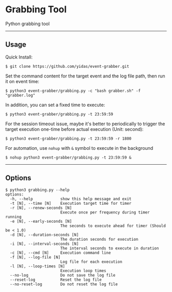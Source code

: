 # Grabbing Tool

Python grabbing tool

---

## Usage

Quick Install:

```shell
$ git clone https://github.com/yidas/event-grabber.git
```

Set the command content for the target event and the log file path, then run it on event time:

```shell
$ python3 event-grabber/grabbing.py -c "bash grabber.sh" -f "grabber.log"
```

In addition, you can set a fixed time to execute:

```shell
$ python3 event-grabber/grabbing.py -t 23:59:59
```

For the session timeout issue, maybe it's better to periodically to trigger the target execution one-time before actual execution (Unit: second):

```shell
$ python3 event-grabber/grabbing.py -t 23:59:59 -r 1800
```

For automation, use `nohup` with `&` symbol to execute in the background


```shell
$ nohup python3 event-grabber/grabbing.py -t 23:59:59 &
```

---

## Options

```
$ python3 grabbing.py --help
options:
  -h, --help            show this help message and exit
  -t [N], --time [N]    Execution target time for timer
  -r [N], --renew-seconds [N]
                        Execute once per frequency during timer running
  -e [N], --early-seconds [N]
                        The seconds to execute ahead for timer (Should be < 1.0)
  -d [N], --duration-seconds [N]
                        The duration seconds for execution
  -i [N], --interval-seconds [N]
                        The interval seconds to execute in duration
  -c [N], --cmd [N]     Execution command line
  -f [N], --log-file [N]
                        Log file for each execution
  -l [N], --loop-times [N]
                        Execution loop times
  --no-log              Do not save the log file
  --reset-log           Reset the log file
  --no-reset-log        Do not reset the log file
```
